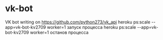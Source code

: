 # vk-bot
VK bot writing on https://github.com/python273/vk_api 
heroku ps:scale --app=vk-bot-kv2709 worker=1 запуск процесса 
heroku ps:scale --app=vk-bot-kv2709 worker=1 останов процесса 
